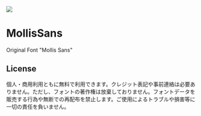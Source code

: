 <img src="https://i.gyazo.com/eff577b93106be3ae6e5f772a1eb2672.jpg">

# MollisSans
Original Font "Mollis Sans"
## License
個人・商用利用ともに無料で利用できます。クレジット表記や事前連絡は必要ありません。ただし、フォントの著作権は放棄しておりません。フォントデータを販売する行為や無断での再配布を禁止します。ご使用によるトラブルや損害等に一切の責任を負いません。
